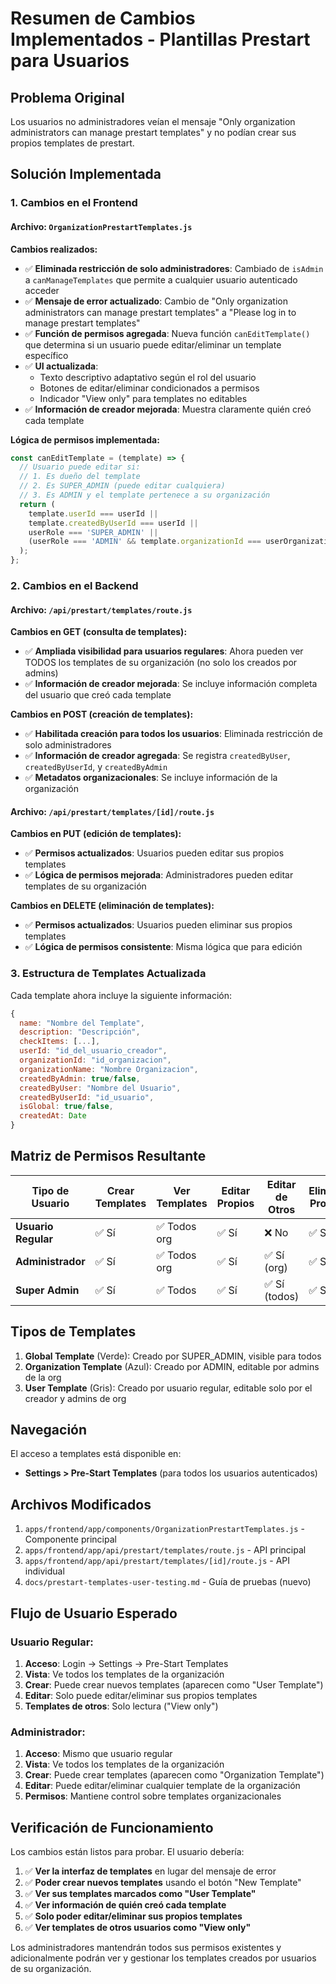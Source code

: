 # Resumen de Cambios Implementados - Plantillas Prestart para Usuarios

## Problema Original
Los usuarios no administradores veían el mensaje "Only organization administrators can manage prestart templates" y no podían crear sus propios templates de prestart.

## Solución Implementada

### 1. Cambios en el Frontend

#### Archivo: `OrganizationPrestartTemplates.js`

**Cambios realizados:**
- ✅ **Eliminada restricción de solo administradores**: Cambiado de `isAdmin` a `canManageTemplates` que permite a cualquier usuario autenticado acceder
- ✅ **Mensaje de error actualizado**: Cambio de "Only organization administrators can manage prestart templates" a "Please log in to manage prestart templates"
- ✅ **Función de permisos agregada**: Nueva función `canEditTemplate()` que determina si un usuario puede editar/eliminar un template específico
- ✅ **UI actualizada**: 
  - Texto descriptivo adaptativo según el rol del usuario
  - Botones de editar/eliminar condicionados a permisos
  - Indicador "View only" para templates no editables
- ✅ **Información de creador mejorada**: Muestra claramente quién creó cada template

**Lógica de permisos implementada:**
```javascript
const canEditTemplate = (template) => {
  // Usuario puede editar si:
  // 1. Es dueño del template
  // 2. Es SUPER_ADMIN (puede editar cualquiera)  
  // 3. Es ADMIN y el template pertenece a su organización
  return (
    template.userId === userId ||
    template.createdByUserId === userId ||
    userRole === 'SUPER_ADMIN' ||
    (userRole === 'ADMIN' && template.organizationId === userOrganizationId)
  );
};
```

### 2. Cambios en el Backend

#### Archivo: `/api/prestart/templates/route.js`

**Cambios en GET (consulta de templates):**
- ✅ **Ampliada visibilidad para usuarios regulares**: Ahora pueden ver TODOS los templates de su organización (no solo los creados por admins)
- ✅ **Información de creador mejorada**: Se incluye información completa del usuario que creó cada template

**Cambios en POST (creación de templates):**
- ✅ **Habilitada creación para todos los usuarios**: Eliminada restricción de solo administradores
- ✅ **Información de creador agregada**: Se registra `createdByUser`, `createdByUserId`, y `createdByAdmin`
- ✅ **Metadatos organizacionales**: Se incluye información de la organización

#### Archivo: `/api/prestart/templates/[id]/route.js`

**Cambios en PUT (edición de templates):**
- ✅ **Permisos actualizados**: Usuarios pueden editar sus propios templates
- ✅ **Lógica de permisos mejorada**: Administradores pueden editar templates de su organización

**Cambios en DELETE (eliminación de templates):**
- ✅ **Permisos actualizados**: Usuarios pueden eliminar sus propios templates
- ✅ **Lógica de permisos consistente**: Misma lógica que para edición

### 3. Estructura de Templates Actualizada

Cada template ahora incluye la siguiente información:

```javascript
{
  name: "Nombre del Template",
  description: "Descripción",
  checkItems: [...],
  userId: "id_del_usuario_creador",
  organizationId: "id_organizacion",
  organizationName: "Nombre Organizacion",
  createdByAdmin: true/false,
  createdByUser: "Nombre del Usuario",
  createdByUserId: "id_usuario",
  isGlobal: true/false,
  createdAt: Date
}
```

## Matriz de Permisos Resultante

| Tipo de Usuario | Crear Templates | Ver Templates | Editar Propios | Editar de Otros | Eliminar Propios | Eliminar de Otros |
|----------------|----------------|---------------|----------------|-----------------|------------------|-------------------|
| **Usuario Regular** | ✅ Sí | ✅ Todos org | ✅ Sí | ❌ No | ✅ Sí | ❌ No |
| **Administrador** | ✅ Sí | ✅ Todos org | ✅ Sí | ✅ Sí (org) | ✅ Sí | ✅ Sí (org) |
| **Super Admin** | ✅ Sí | ✅ Todos | ✅ Sí | ✅ Sí (todos) | ✅ Sí | ✅ Sí (todos) |

## Tipos de Templates

1. **Global Template** (Verde): Creado por SUPER_ADMIN, visible para todos
2. **Organization Template** (Azul): Creado por ADMIN, editable por admins de la org
3. **User Template** (Gris): Creado por usuario regular, editable solo por el creador y admins de org

## Navegación

El acceso a templates está disponible en:
- **Settings > Pre-Start Templates** (para todos los usuarios autenticados)

## Archivos Modificados

1. `apps/frontend/app/components/OrganizationPrestartTemplates.js` - Componente principal
2. `apps/frontend/app/api/prestart/templates/route.js` - API principal
3. `apps/frontend/app/api/prestart/templates/[id]/route.js` - API individual
4. `docs/prestart-templates-user-testing.md` - Guía de pruebas (nuevo)

## Flujo de Usuario Esperado

### Usuario Regular:
1. **Acceso**: Login → Settings → Pre-Start Templates
2. **Vista**: Ve todos los templates de la organización
3. **Crear**: Puede crear nuevos templates (aparecen como "User Template")
4. **Editar**: Solo puede editar/eliminar sus propios templates
5. **Templates de otros**: Solo lectura ("View only")

### Administrador:
1. **Acceso**: Mismo que usuario regular
2. **Vista**: Ve todos los templates de la organización
3. **Crear**: Puede crear templates (aparecen como "Organization Template")  
4. **Editar**: Puede editar/eliminar cualquier template de la organización
5. **Permisos**: Mantiene control sobre templates organizacionales

## Verificación de Funcionamiento

Los cambios están listos para probar. El usuario debería:

1. ✅ **Ver la interfaz de templates** en lugar del mensaje de error
2. ✅ **Poder crear nuevos templates** usando el botón "New Template"
3. ✅ **Ver sus templates marcados como "User Template"**
4. ✅ **Ver información de quién creó cada template**
5. ✅ **Solo poder editar/eliminar sus propios templates**
6. ✅ **Ver templates de otros usuarios como "View only"**

Los administradores mantendrán todos sus permisos existentes y adicionalmente podrán ver y gestionar los templates creados por usuarios de su organización.
